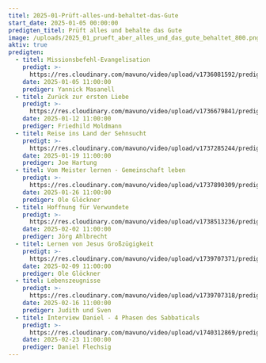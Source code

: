 ```yaml
---
titel: 2025-01-Prüft-alles-und-behaltet-das-Gute
start_date: 2025-01-05 00:00:00
predigten_titel: Prüft alles und behalte das Gute
image: /uploads/2025_01_prueft_aber_alles_und_das_gute_behaltet_800.png
aktiv: true
predigten:
  - titel: Missionsbefehl-Evangelisation
    predigt: >-
      https://res.cloudinary.com/mavuno/video/upload/v1736081592/predigten/2025-01/20250105_GoDi_Mavuno_Berlin_Missionsbefehl-Evangelisation.mp3  
    date: 2025-01-05 11:00:00
    prediger: Yannick Masanell
  - titel: Zurück zur ersten Liebe
    predigt: >-
      https://res.cloudinary.com/mavuno/video/upload/v1736679841/predigten/2025-01/20250112_Zur%C3%BCck_zur_ersten_Liebe.mp3
    date: 2025-01-12 11:00:00
    prediger: Friedhild Moldmann
  - titel: Reise ins Land der Sehnsucht
    predigt: >-
      https://res.cloudinary.com/mavuno/video/upload/v1737285244/predigten/2025-01/20250119__Reise_ins_Land_der_Sehnsucht.mp3
    date: 2025-01-19 11:00:00
    prediger: Joe Hartung
  - titel: Vom Meister lernen - Gemeinschaft leben
    predigt: >-
      https://res.cloudinary.com/mavuno/video/upload/v1737890309/predigten/2025-01/20250126_Handel_wie_Jesus_gehandelt_hat_Gemeinschaft.mp3
    date: 2025-01-26 11:00:00
    prediger: Ole Glöckner
  - titel: Hoffnung für Verwundete
    predigt: >- 
      https://res.cloudinary.com/mavuno/video/upload/v1738513236/predigten/2025-02/2025-02-02.mp3
    date: 2025-02-02 11:00:00
    prediger: Jörg Ahlbrecht
  - titel: Lernen von Jesus Großzügigkeit
    predigt: >- 
      https://res.cloudinary.com/mavuno/video/upload/v1739707371/predigten/2025-02/20250209_Lernen_von_Jesus_Gro%C3%9Fz%C3%BCgigkeit_Ole.mp3
    date: 2025-02-09 11:00:00
    prediger: Ole Glöckner
  - titel: Lebenszeugnisse 
    predigt: >- 
      https://res.cloudinary.com/mavuno/video/upload/v1739707318/predigten/2025-02/20250216_Lebenszeugnisse_von_Judith_und_Sven.mp3
    date: 2025-02-16 11:00:00
    prediger: Judith und Sven
  - titel: Interview Daniel - 4 Phasen des Sabbaticals 
    predigt: >- 
      https://res.cloudinary.com/mavuno/video/upload/v1740312869/predigten/2025-02/20250223_Interview_Daniel_4_Phasen_des_Sabbaticals.mp3
    date: 2025-02-23 11:00:00
    prediger: Daniel Flechsig    
---
```


